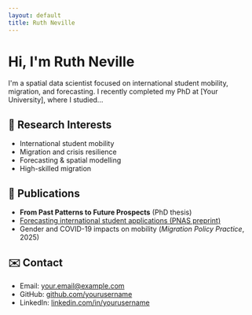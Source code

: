 ```yaml
---
layout: default
title: Ruth Neville
---
```


# Hi, I'm Ruth Neville

I'm a spatial data scientist focused on international student mobility, migration, and forecasting. I recently completed my PhD at [Your University], where I studied...

## 🧠 Research Interests
- International student mobility
- Migration and crisis resilience
- Forecasting & spatial modelling
- High-skilled migration

## 📄 Publications
- **From Past Patterns to Future Prospects** (PhD thesis)
- [Forecasting international student applications (PNAS preprint)](link-here)
- Gender and COVID-19 impacts on mobility (*Migration Policy Practice*, 2025)

## ✉️ Contact
- Email: [your.email@example.com](mailto:your.email@example.com)  
- GitHub: [github.com/yourusername](https://github.com/yourusername)  
- LinkedIn: [linkedin.com/in/yourusername](https://linkedin.com/in/yourusername)

